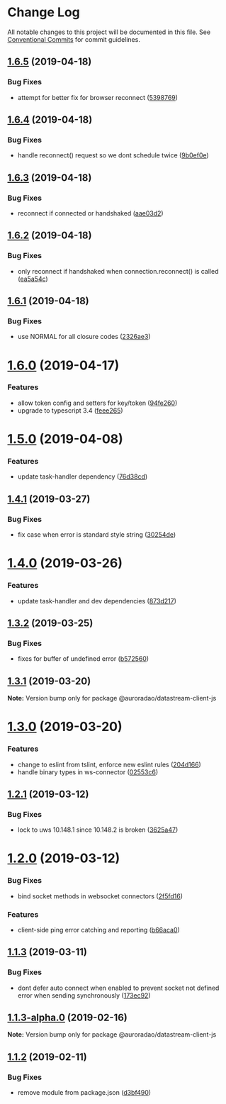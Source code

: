 # Change Log

All notable changes to this project will be documented in this file.
See [Conventional Commits](https://conventionalcommits.org) for commit guidelines.

## [1.6.5](https://github.com/AuroraDao/datastream-client-js/compare/v1.6.4...v1.6.5) (2019-04-18)


### Bug Fixes

* attempt for better fix for browser reconnect ([5398769](https://github.com/AuroraDao/datastream-client-js/commit/5398769))





## [1.6.4](https://github.com/AuroraDao/datastream-client-js/compare/v1.6.3...v1.6.4) (2019-04-18)


### Bug Fixes

* handle reconnect() request so we dont schedule twice ([9b0ef0e](https://github.com/AuroraDao/datastream-client-js/commit/9b0ef0e))





## [1.6.3](https://github.com/AuroraDao/datastream-client-js/compare/v1.6.2...v1.6.3) (2019-04-18)


### Bug Fixes

* reconnect if connected or handshaked ([aae03d2](https://github.com/AuroraDao/datastream-client-js/commit/aae03d2))





## [1.6.2](https://github.com/AuroraDao/datastream-client-js/compare/v1.6.1...v1.6.2) (2019-04-18)


### Bug Fixes

* only reconnect if handshaked when connection.reconnect() is called ([ea5a54c](https://github.com/AuroraDao/datastream-client-js/commit/ea5a54c))





## [1.6.1](https://github.com/AuroraDao/datastream-client-js/compare/v1.6.0...v1.6.1) (2019-04-18)


### Bug Fixes

* use NORMAL for all closure codes ([2326ae3](https://github.com/AuroraDao/datastream-client-js/commit/2326ae3))





# [1.6.0](https://github.com/AuroraDao/datastream-client-js/compare/v1.5.0...v1.6.0) (2019-04-17)


### Features

* allow token config and setters for key/token ([94fe260](https://github.com/AuroraDao/datastream-client-js/commit/94fe260))
* upgrade to typescript 3.4 ([feee265](https://github.com/AuroraDao/datastream-client-js/commit/feee265))





# [1.5.0](https://github.com/AuroraDao/datastream-client-js/compare/v1.4.1...v1.5.0) (2019-04-08)


### Features

* update task-handler dependency ([76d38cd](https://github.com/AuroraDao/datastream-client-js/commit/76d38cd))





## [1.4.1](https://github.com/AuroraDao/datastream-client-js/compare/v1.4.0...v1.4.1) (2019-03-27)


### Bug Fixes

* fix case when error is standard style string ([30254de](https://github.com/AuroraDao/datastream-client-js/commit/30254de))





# [1.4.0](https://github.com/AuroraDao/datastream-client-js/compare/v1.3.2...v1.4.0) (2019-03-26)


### Features

* update task-handler and dev dependencies ([873d217](https://github.com/AuroraDao/datastream-client-js/commit/873d217))





## [1.3.2](https://github.com/AuroraDao/datastream-client-js/compare/v1.3.1...v1.3.2) (2019-03-25)


### Bug Fixes

* fixes for buffer of undefined error ([b572560](https://github.com/AuroraDao/datastream-client-js/commit/b572560))





## [1.3.1](https://github.com/AuroraDao/datastream-client-js/compare/v1.3.0...v1.3.1) (2019-03-20)

**Note:** Version bump only for package @auroradao/datastream-client-js





# [1.3.0](https://github.com/AuroraDao/datastream-client-js/compare/v1.2.2...v1.3.0) (2019-03-20)


### Features

* change to eslint from tslint, enforce new eslint rules ([204d166](https://github.com/AuroraDao/datastream-client-js/commit/204d166))
* handle binary types in ws-connector ([02553c6](https://github.com/AuroraDao/datastream-client-js/commit/02553c6))





## [1.2.1](https://github.com/AuroraDao/datastream-client-js/compare/v1.2.0...v1.2.1) (2019-03-12)

### Bug Fixes

- lock to uws 10.148.1 since 10.148.2 is broken ([3625a47](https://github.com/AuroraDao/datastream-client-js/commit/3625a47))

# [1.2.0](https://github.com/AuroraDao/datastream-client-js/compare/v1.1.3...v1.2.0) (2019-03-12)

### Bug Fixes

- bind socket methods in websocket connectors ([2f5fd16](https://github.com/AuroraDao/datastream-client-js/commit/2f5fd16))

### Features

- client-side ping error catching and reporting ([b66aca0](https://github.com/AuroraDao/datastream-client-js/commit/b66aca0))

## [1.1.3](https://github.com/AuroraDao/datastream-client-js/compare/v1.1.3-alpha.0...v1.1.3) (2019-03-11)

### Bug Fixes

- dont defer auto connect when enabled to prevent socket not defined error when sending synchronously ([173ec92](https://github.com/AuroraDao/datastream-client-js/commit/173ec92))

## [1.1.3-alpha.0](https://github.com/AuroraDao/datastream-client-js/compare/v1.1.2...v1.1.3-alpha.0) (2019-02-16)

**Note:** Version bump only for package @auroradao/datastream-client-js

## [1.1.2](https://github.com/AuroraDao/datastream-client-js/compare/v1.1.1...v1.1.2) (2019-02-11)

### Bug Fixes

- remove module from package.json ([d3bf490](https://github.com/AuroraDao/datastream-client-js/commit/d3bf490))
